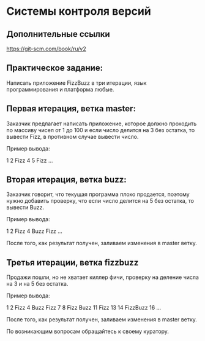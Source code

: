 # Системы контроля версий

## Дополнительные ссылки

https://git-scm.com/book/ru/v2

## Практическое задание:

Написать приложение FizzBuzz в три итерации, язык программирования и платформа любые.

## Первая итерация, ветка master:

Заказчик предлагает написать приложение, которое должно проходить по массиву чисел от 1 до 100 и если число делится на 3 без остатка, то вывести Fizz, в противном случае вывести число.

Пример вывода:

1 2 Fizz 4 5 Fizz ...

## Вторая итерация, ветка buzz:

Заказчик говорит, что текущая программа плохо продается, поэтому нужно добавить проверку, что если число делится на 5 без остатка, то вывести Buzz.

Пример вывода:

1 2 Fizz 4 Buzz Fizz ...

После того, как  результат получен, заливаем изменения в master ветку.

## Третья итерации, ветка fizzbuzz

Продажи пошли, но не хватает киллер фичи, проверку на деление числа на 3 и на 5 без остатка. 

Пример вывода:

1 2 Fizz 4 Buzz Fizz 7 8 Fizz Buzz 11 Fizz 13 14 FizzBuzz 16 ...

После того, как  результат получен, заливаем изменения в master ветку.

По возникающим вопросам обращайтесь к своему куратору.
